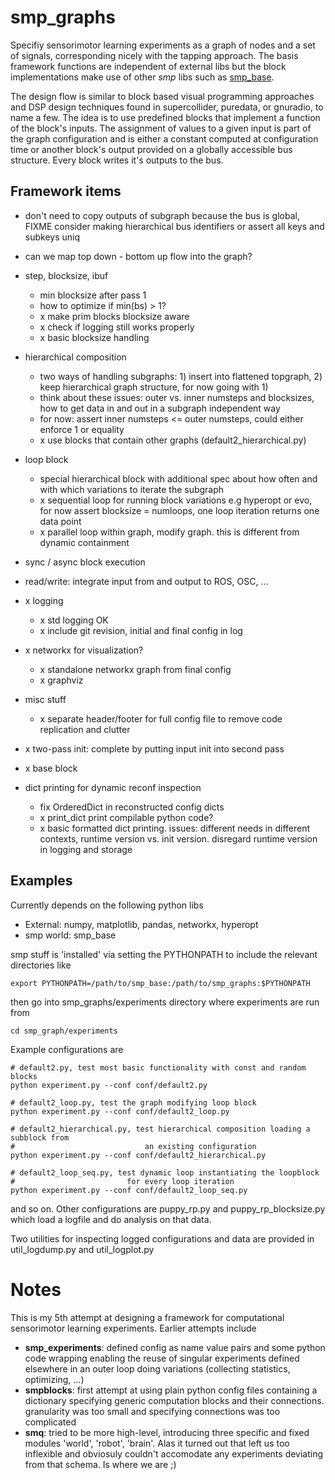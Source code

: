 

# smp\_graphs

Specifiy sensorimotor learning experiments as a graph of nodes and a
set of signals, corresponding nicely with the tapping approach. The
basis framework functions are independent of external libs but the
block implementations make use of other *smp* libs such as
[smp\_base](https://github.com/x75/smp_base).

The design flow is similar to block based visual programming
approaches and DSP design techniques found in supercollider, puredata,
or gnuradio, to name a few. The idea is to use predefined blocks that
implement a function of the block's inputs. The assignment of values
to a given input is part of the graph configuration and is either a
constant computed at configuration time or another block's output
provided on a globally accessible bus structure. Every block writes
it's outputs to the bus.


## Framework items

-   don't need to copy outputs of subgraph because the bus is global,
    FIXME consider making hierarchical bus identifiers or assert all
    keys and subkeys uniq

-   can we map top down - bottom up flow into the graph?

-   step, blocksize, ibuf
    -   min blocksize after pass 1
    -   how to optimize if min(bs) > 1?
    -   x make prim blocks blocksize aware
    -   x check if logging still works properly
    -   x basic blocksize handling

-   hierarchical composition
    -   two ways of handling subgraphs: 1) insert into flattened
        topgraph, 2) keep hierarchical graph structure, for now going
        with 1)
    -   think about these issues: outer vs. inner numsteps and blocksizes,
        how to get data in and out in a subgraph independent way
    -   for now: assert inner numsteps <= outer numsteps, could either
        enforce 1 or equality
    -   x use blocks that contain other graphs (default2\_hierarchical.py)

-   loop block
    -   special hierarchical block with additional spec about how often
        and with which variations to iterate the subgraph
    -   x sequential loop for running block variations e.g hyperopt or evo,
        for now assert blocksize = numloops, one loop iteration returns
        one data point
    -   x parallel loop within graph, modify graph. this is different
        from dynamic containment

-   sync / async block execution

-   read/write: integrate input from and output to ROS, OSC, &#x2026;

-   x logging
    -   x std logging OK
    -   x include git revision, initial and final config in log

-   x networkx for visualization?
    -   x standalone networkx graph from final config
    -   x graphviz

-   misc stuff
    -   x separate header/footer for full config file to remove code
        replication and clutter

-   x two-pass init: complete by putting input init into second pass

-   x base block

-   dict printing for dynamic reconf inspection
    -   fix OrderedDict in reconstructed config dicts
    -   x print\_dict print compilable python code?
    -   x basic formatted dict printing. issues: different needs in
        different contexts, runtime version vs. init version. disregard
        runtime version in logging and storage


## Examples

Currently depends on the following python libs

-   External: numpy, matplotlib, pandas, networkx, hyperopt
-   smp world: smp\_base

smp stuff is 'installed' via setting the PYTHONPATH to include the
relevant directories like

    export PYTHONPATH=/path/to/smp_base:/path/to/smp_graphs:$PYTHONPATH

then go into smp\_graphs/experiments directory where experiments are
run from

    cd smp_graph/experiments

Example configurations are 

    # default2.py, test most basic functionality with const and random blocks
    python experiment.py --conf conf/default2.py

    # default2_loop.py, test the graph modifying loop block
    python experiment.py --conf conf/default2_loop.py

    # default2_hierarchical.py, test hierarchical composition loading a subblock from
    #                             an existing configuration
    python experiment.py --conf conf/default2_hierarchical.py

    # default2_loop_seq.py, test dynamic loop instantiating the loopblock
    #                         for every loop iteration
    python experiment.py --conf conf/default2_loop_seq.py

and so on. Other configurations are puppy\_rp.py and
puppy\_rp\_blocksize.py which load a logfile and do analysis on that
data.

Two utilities for inspecting logged configurations and data are
provided in util\_logdump.py and util\_logplot.py


# Notes

This is my 5th attempt at designing a framework for computational
sensorimotor learning experiments. Earlier attempts include

-   **smp\_experiments**: defined config as name value pairs and some
    python code wrapping enabling the reuse of singular experiments
    defined elsewhere in an outer loop doing variations (collecting
    statistics, optimizing, &#x2026;)
-   **smpblocks**: first attempt at using plain python config files
    containing a dictionary specifying generic computation blocks and
    their connections. granularity was too small and specifying
    connections was too complicated
-   **smq**: tried to be more high-level, introducing three specific and
    fixed modules 'world', 'robot', 'brain'. Alas it turned out that
    left us too inflexible and obviosuly couldn't accomodate any
    experiments deviating from that schema. Is where we are ;)

